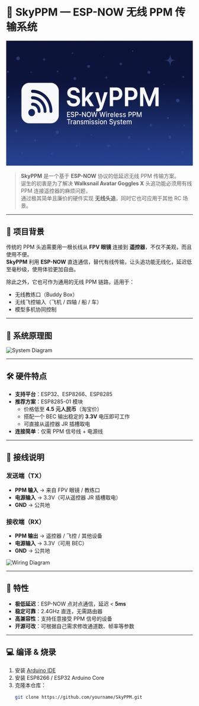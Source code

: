 # 🌌 SkyPPM — ESP-NOW 无线 PPM 传输系统

![SkyPPM Banner](docs/banner.png)

> **SkyPPM** 是一个基于 **ESP-NOW** 协议的低延迟无线 PPM 传输方案。  
> 诞生的初衷是为了解决 **Walksnail Avatar Goggles X** 头追功能必须用有线 PPM 连接遥控器的麻烦问题，  
> 通过极其简单且廉价的硬件实现 **无线头追**，同时它也可应用于其他 RC 场景。

---

## 📖 项目背景

传统的 PPM 头追需要用一根长线从 **FPV 眼镜** 连接到 **遥控器**，不仅不美观，而且使用不便。  
**SkyPPM** 利用 **ESP-NOW** 直连通信，替代有线传输，让头追功能无线化，延迟低至毫秒级，使用体验更加自由。

除此之外，它也可作为通用的无线 PPM 链路，适用于：

- 无线教练口（Buddy Box）
- 无线飞控输入（飞机 / 四轴 / 船 / 车）
- 模型多机协同控制

---

## 📡 系统原理图

![System Diagram](docs/system-diagram.png)

---

## 🛠 硬件特点

- **支持平台**：ESP32、ESP8266、ESP8285  
- **推荐方案**：ESP8285-01 模块  
  - 价格低至 **4.5 元人民币**（淘宝价）
  - 搭配一个 BEC 输出稳定的 **3.3V** 电压即可工作
  - 可直接从遥控器 JR 插槽取电  
- **连接简单**：仅需 PPM 信号线 + 电源线

---

## 🔌 接线说明

### 发送端（TX）
- **PPM 输入** → 来自 FPV 眼镜 / 教练口
- **电源输入** → 3.3V（可从遥控器 JR 插槽取电）
- **GND** → 公共地

### 接收端（RX）
- **PPM 输出** → 遥控器 / 飞控 / 其他设备
- **电源输入** → 3.3V（可用 BEC）
- **GND** → 公共地

![Wiring Diagram](docs/wiring-diagram.png)

---

## 🚀 特性

- **极低延迟**：ESP-NOW 点对点通信，延迟 < **5ms**
- **稳定可靠**：2.4GHz 直连，无需路由器
- **高兼容性**：支持任意接受 PPM 信号的设备
- **开源可改**：可根据自己需求修改通道数、帧率等参数

---

## 💻 编译 & 烧录

1. 安装 [Arduino IDE](https://www.arduino.cc/en/software)  
2. 安装 ESP8266 / ESP32 Arduino Core  
3. 克隆本仓库：
   ```bash
   git clone https://github.com/yourname/SkyPPM.git
